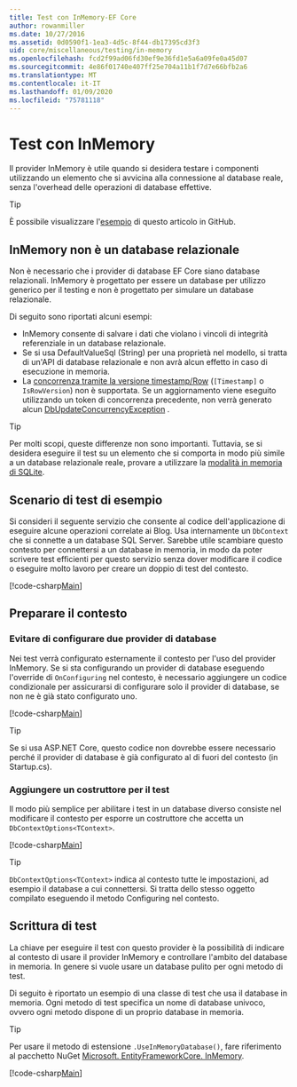 ```yaml
---
title: Test con InMemory-EF Core
author: rowanmiller
ms.date: 10/27/2016
ms.assetid: 0d0590f1-1ea3-4d5c-8f44-db17395cd3f3
uid: core/miscellaneous/testing/in-memory
ms.openlocfilehash: fcd2f99ad06fd30ef9e36fd1e5a6a09fe0a45d07
ms.sourcegitcommit: 4e86f01740e407ff25e704a11b1f7d7e66bfb2a6
ms.translationtype: MT
ms.contentlocale: it-IT
ms.lasthandoff: 01/09/2020
ms.locfileid: "75781118"
---
```

# <a name="testing-with-inmemory"></a>Test con InMemory

Il provider InMemory è utile quando si desidera testare i componenti utilizzando un elemento che si avvicina alla connessione al database reale, senza l'overhead delle operazioni di database effettive.

> [!TIP]  
> È possibile visualizzare l'[esempio](https://github.com/aspnet/EntityFramework.Docs/tree/master/samples/core/Miscellaneous/Testing) di questo articolo in GitHub.

## <a name="inmemory-is-not-a-relational-database"></a>InMemory non è un database relazionale

Non è necessario che i provider di database EF Core siano database relazionali. InMemory è progettato per essere un database per utilizzo generico per il testing e non è progettato per simulare un database relazionale.

Di seguito sono riportati alcuni esempi:

* InMemory consente di salvare i dati che violano i vincoli di integrità referenziale in un database relazionale.
* Se si usa DefaultValueSql (String) per una proprietà nel modello, si tratta di un'API di database relazionale e non avrà alcun effetto in caso di esecuzione in memoria.
* La [concorrenza tramite la versione timestamp/Row](xref:core/modeling/concurrency#timestamprowversion) (`[Timestamp]` o `IsRowVersion`) non è supportata. Se un aggiornamento viene eseguito utilizzando un token di concorrenza precedente, non verrà generato alcun [DbUpdateConcurrencyException](https://docs.microsoft.com/dotnet/api/microsoft.entityframeworkcore.dbupdateconcurrencyexception) .

> [!TIP]  
> Per molti scopi, queste differenze non sono importanti. Tuttavia, se si desidera eseguire il test su un elemento che si comporta in modo più simile a un database relazionale reale, provare a utilizzare la [modalità in memoria di SQLite](sqlite.md).

## <a name="example-testing-scenario"></a>Scenario di test di esempio

Si consideri il seguente servizio che consente al codice dell'applicazione di eseguire alcune operazioni correlate ai Blog. Usa internamente un `DbContext` che si connette a un database SQL Server. Sarebbe utile scambiare questo contesto per connettersi a un database in memoria, in modo da poter scrivere test efficienti per questo servizio senza dover modificare il codice o eseguire molto lavoro per creare un doppio di test del contesto.

[!code-csharp[Main](../../../../samples/core/Miscellaneous/Testing/BusinessLogic/BlogService.cs)]

## <a name="get-your-context-ready"></a>Preparare il contesto

### <a name="avoid-configuring-two-database-providers"></a>Evitare di configurare due provider di database

Nei test verrà configurato esternamente il contesto per l'uso del provider InMemory. Se si sta configurando un provider di database eseguendo l'override di `OnConfiguring` nel contesto, è necessario aggiungere un codice condizionale per assicurarsi di configurare solo il provider di database, se non ne è già stato configurato uno.

[!code-csharp[Main](../../../../samples/core/Miscellaneous/Testing/BusinessLogic/BloggingContext.cs#OnConfiguring)]

> [!TIP]  
> Se si usa ASP.NET Core, questo codice non dovrebbe essere necessario perché il provider di database è già configurato al di fuori del contesto (in Startup.cs).

### <a name="add-a-constructor-for-testing"></a>Aggiungere un costruttore per il test

Il modo più semplice per abilitare i test in un database diverso consiste nel modificare il contesto per esporre un costruttore che accetta un `DbContextOptions<TContext>`.

[!code-csharp[Main](../../../../samples/core/Miscellaneous/Testing/BusinessLogic/BloggingContext.cs#Constructors)]

> [!TIP]  
> `DbContextOptions<TContext>` indica al contesto tutte le impostazioni, ad esempio il database a cui connettersi. Si tratta dello stesso oggetto compilato eseguendo il metodo Configuring nel contesto.

## <a name="writing-tests"></a>Scrittura di test

La chiave per eseguire il test con questo provider è la possibilità di indicare al contesto di usare il provider InMemory e controllare l'ambito del database in memoria. In genere si vuole usare un database pulito per ogni metodo di test.

Di seguito è riportato un esempio di una classe di test che usa il database in memoria. Ogni metodo di test specifica un nome di database univoco, ovvero ogni metodo dispone di un proprio database in memoria.

>[!TIP]
> Per usare il metodo di estensione `.UseInMemoryDatabase()`, fare riferimento al pacchetto NuGet [Microsoft. EntityFrameworkCore. InMemory](https://www.nuget.org/packages/Microsoft.EntityFrameworkCore.InMemory/).

[!code-csharp[Main](../../../../samples/core/Miscellaneous/Testing/TestProject/InMemory/BlogServiceTests.cs)]
